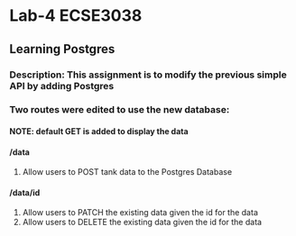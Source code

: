 # Lab-4 ECSE3038  
## Learning Postgres

### Description: This assignment is to modify the previous simple API by adding Postgres

### Two routes were edited to use the new database:
#### NOTE: default GET is added to display the data  

#### **/data**  
1. Allow users to POST tank data to the Postgres Database

#### **/data/id** 
1. Allow users to PATCH the existing data given the id for the data
1. Allow users to DELETE the existing data given the id for the data
